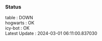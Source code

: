 ### Status


table : DOWN  
hogwarts : OK  
icy-bot : OK  
Latest Update : 2024-03-01 06:11:00.837030
